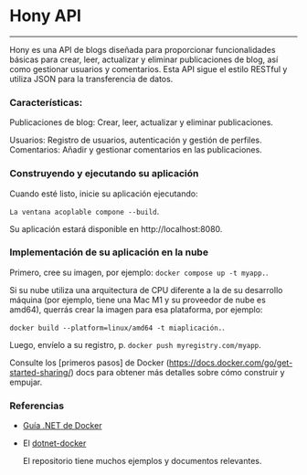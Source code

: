 # Hony API
___

Hony es una API de blogs diseñada para proporcionar funcionalidades básicas para crear, leer, actualizar y eliminar publicaciones de blog, así como gestionar usuarios y comentarios. Esta API sigue el estilo RESTful y utiliza JSON para la transferencia de datos.

### Características:

Publicaciones de blog: Crear, leer, actualizar y eliminar publicaciones.

Usuarios: Registro de usuarios, autenticación y gestión de perfiles.
Comentarios: Añadir y gestionar comentarios en las publicaciones.

### Construyendo y ejecutando su aplicación

Cuando esté listo, inicie su aplicación ejecutando:

`La ventana acoplable compone --build`.

Su aplicación estará disponible en http://localhost:8080.

### Implementación de su aplicación en la nube

Primero, cree su imagen, por ejemplo: `docker compose up -t myapp.`.

Si su nube utiliza una arquitectura de CPU diferente a la de su desarrollo máquina (por ejemplo, tiene una Mac M1 y su proveedor de nube es amd64), querrás crear la imagen para esa plataforma, por ejemplo: 

`docker build --platform=linux/amd64 -t miaplicación.`.

Luego, envíelo a su registro, p. `docker push myregistry.com/myapp`.

Consulte los [primeros pasos] de Docker (https://docs.docker.com/go/get-started-sharing/) docs para obtener más detalles sobre cómo construir y empujar.

### Referencias

* [Guía .NET de Docker](https://docs.docker.com/language/dotnet/)

* El [dotnet-docker](https://github.com/dotnet/dotnet-docker/tree/main/samples)

  El repositorio tiene muchos ejemplos y documentos relevantes.